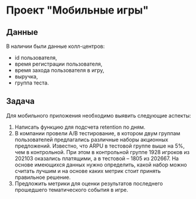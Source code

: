 # Проект "Мобильные игры"

## Данные

В наличии были данные колл-центров:
- id пользователя,
- время регистрации пользователя,
- время захода пользователя в игру,
- выручка,
- группа теста.

## Задача

Для мобильного приложения необходимо выявить следующие аспекты:
1. Написать функцию для подсчета retention по дням.
2. В компании провели A/B тестирование, в котором двум группам пользователей предлагались различные наборы акционных предложений. Известно, что ARPU в тестовой группе выше на 5%, чем в контрольной. При этом в
контрольной группе 1928 игроков из 202103 оказались платящими, а в тестовой – 1805 из 202667. На основе имеющихся данных нужно определить, какой набор можно считать лучшим и на основе каких метрик стоит принять правильное решение.
3. Предложить метрики для оценки результатов последнего прошедшего тематического события в игре.
